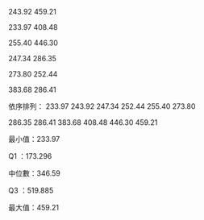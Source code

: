  243.92 	 459.21 

 233.97 	 408.48 
 
 255.40 	 446.30 
 
 247.34 	 286.35 
 
 273.80 	 252.44 
 
 383.68 	 286.41 

依序排列：
233.97  243.92  247.34  252.44  255.40  273.80

286.35  286.41  383.68  408.48  446.30  459.21

最小值：233.97

Q1    ：173.296

中位數：346.59

Q3    ：519.885

最大值：459.21
